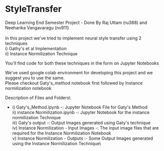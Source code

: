 # StyleTransfer
Deep Learning End Semester Project - Done By Raj Uttam (ru388) and Neeharika Vangavaragu (nv911)\
\
In this project we've tried to implement neural style transfer using 2 techniques\
  i) Gathy's et al Implementation \
  ii) Instance Normilization Technique 

You'll find code for both these techniques in the form on Jupyter Notebooks

We've used google colab environment for developing this project and we suggest you to use the same.\
Please checkout Gaty's_method notebook first followed by Instance normilization notebook

Description of Files and Folders\
 * i) Gaty's_Method.ipynb -: Jupyter Notebook File for Gaty's Method\
  ii) instance Normilization.ipynb -: Jupyter Notebook for the instance normilization Technique\
  iii) Gaty's output -: Output Images generated using Gaty's technique\
  iv) Instance Normilization - Input Images -: The input image files that are required for the Instance Normilization Notebook\
  v) Instance Normilization - Outputs :- Some Output Images generated using the Instance Normilization Technique\
  
